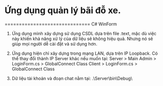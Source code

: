 # Ứng dụng quản lý bãi đỗ xe.
==============================
C# WinForm

1. Ứng dụng mình xây dựng sử dụng CSDL dựa trên file .text, mặc dù việc này khiến khả năng xử lý của dữ liệu sẽ không hiệu quả.
   Nhưng nó sẽ giúp mọi người dễ cài đặt và sử dụng hơn.

2. Ứng dụng hiện chỉ xây dựng trong mạng LAN, dựa trên IP Loopback.
   Có thể thay đổi thành IP Server khác nếu muốn tại:
   Server > Main
   Admin > LoginForm.cs > GlobalConnect Class
   Client > LoginForm.cs > GlobalConnect Class

3. Dữ liệu tài khoản và đoạn chat nằm tại: .\Server\bin\Debug\
